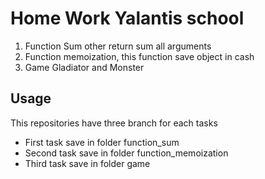Home Work Yalantis school 
===============

1.  Function Sum other return sum all arguments
2.  Function memoization, this function save object in cash
3.  Game Gladiator and Monster

Usage
-----
This repositories have three branch for each tasks

* First task save in folder function_sum
* Second task save in folder function_memoization
* Third task save in folder game
